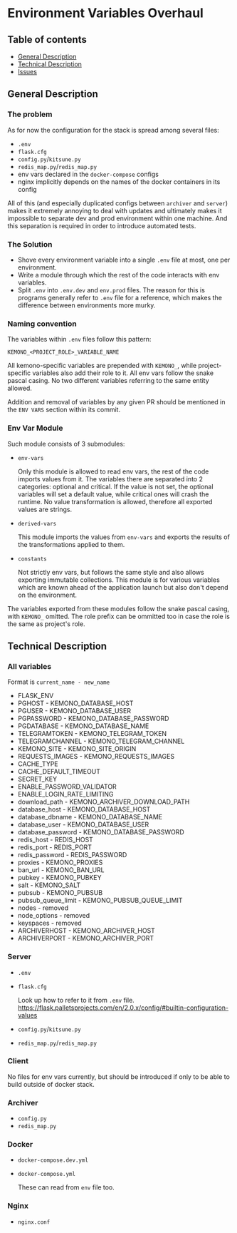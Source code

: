 # Environment Variables Overhaul

## Table of contents
- [General Description](#general-description)
- [Technical Description](#technical-description)
- [Issues](#issues)

## General Description

### The problem
As for now the configuration for the stack is spread among several files:

- `.env`
- `flask.cfg`
- `config.py`/`kitsune.py`
- `redis_map.py`/`redis_map.py`
- env vars declared in the `docker-compose` configs
- nginx implicitly depends on the names of the docker containers in its config

All of this (and especially duplicated configs between `archiver` and `server`) makes it extremely annoying to deal with updates and ultimately makes it impossible to separate dev and prod environment within one machine. And this separation is required in order to introduce automated tests.

### The Solution
- Shove every environment variable into a single `.env` file at most, one per environment.
- Write a module through which the rest of the code interacts with env variables.
- Split `.env` into `.env.dev` and `env.prod` files. The reason for this is programs generally refer to `.env` file for a reference, which makes the difference between environments more murky.

### Naming convention
The variables within `.env` files follow this pattern:
```
KEMONO_<PROJECT_ROLE>_VARIABLE_NAME
```

All kemono-specific variables are prepended with `KEMONO_`, while project-specific variables also add their role to it. All env vars follow the snake pascal casing. No two different variables referring to the same entity allowed.

Addition and removal of variables by any given PR should be mentioned in the `ENV VARS` section within its commit.

### Env Var Module
Such module consists of 3 submodules:
- `env-vars`

  Only this module is allowed to read env vars, the rest of the code imports values from it.
  The variables there are separated into 2 categories: optional and critical. If the value is not set, the optional variables will set a default value, while critical ones will crash the runtime.
  No value transformation is allowed, therefore all exported values are strings.

- `derived-vars`

  This module imports the values from `env-vars` and exports the results of the transformations applied to them.

- `constants`

  Not strictly env vars, but follows the same style and also allows exporting immutable collections. This module is for various variables which are known ahead of the application launch but also don't depend on the environment.

The variables exported from these modules follow the snake pascal casing, with `KEMONO_` omitted. The role prefix can be ommitted too in case the role is the same as project's role.

## Technical Description

### All variables
Format is `current_name - new_name`
- FLASK_ENV
- PGHOST - KEMONO_DATABASE_HOST
- PGUSER - KEMONO_DATABASE_USER
- PGPASSWORD - KEMONO_DATABASE_PASSWORD
- PGDATABASE - KEMONO_DATABASE_NAME
- TELEGRAMTOKEN - KEMONO_TELEGRAM_TOKEN
- TELEGRAMCHANNEL - KEMONO_TELEGRAM_CHANNEL
- KEMONO_SITE - KEMONO_SITE_ORIGIN
- REQUESTS_IMAGES - KEMONO_REQUESTS_IMAGES
- CACHE_TYPE
- CACHE_DEFAULT_TIMEOUT
- SECRET_KEY
- ENABLE_PASSWORD_VALIDATOR
- ENABLE_LOGIN_RATE_LIMITING
- download_path - KEMONO_ARCHIVER_DOWNLOAD_PATH
- database_host - KEMONO_DATABASE_HOST
- database_dbname - KEMONO_DATABASE_NAME
- database_user - KEMONO_DATABASE_USER
- database_password - KEMONO_DATABASE_PASSWORD
- redis_host - REDIS_HOST
- redis_port - REDIS_PORT
- redis_password - REDIS_PASSWORD
- proxies - KEMONO_PROXIES
- ban_url - KEMONO_BAN_URL
- pubkey - KEMONO_PUBKEY
- salt - KEMONO_SALT
- pubsub - KEMONO_PUBSUB
- pubsub_queue_limit - KEMONO_PUBSUB_QUEUE_LIMIT
- nodes - removed
- node_options - removed
- keyspaces - removed
- ARCHIVERHOST - KEMONO_ARCHIVER_HOST
- ARCHIVERPORT - KEMONO_ARCHIVER_PORT

### Server
- `.env`
- `flask.cfg`

  Look up how to refer to it from `.env` file.
  https://flask.palletsprojects.com/en/2.0.x/config/#builtin-configuration-values

- `config.py`/`kitsune.py`
- `redis_map.py`/`redis_map.py`

### Client
  No files for env vars currently, but should be introduced if only to be able to build outside of docker stack.

### Archiver
- `config.py`
- `redis_map.py`

### Docker
- `docker-compose.dev.yml`
- `docker-compose.yml`

  These can read from `env` file too.

### Nginx
- `nginx.conf`
